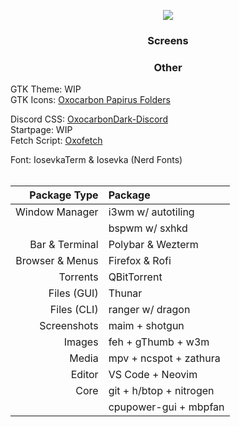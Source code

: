 <p align = "center"><img src=https://github.com/MujtabaAsim/dots/assets/62666332/862d945e-5f4c-49bf-b077-33b3e8073f3e></p>

### <p align = "center"> Screens </p>

### <p align = "center"> Other </p>
GTK Theme: WIP <br>
GTK Icons:</b> [Oxocarbon Papirus Folders](https://github.com/BattleCh1cken/oxocarbon-papirus-folders) <br>

Discord CSS: [OxocarbonDark-Discord](https://github.com/MujtabaAsim/OxocarbonDark-Discord) <br>
Startpage: WIP <br>
Fetch Script: [Oxofetch](https://github.com/MujtabaAsim/FetchScripts/tree/main/oxofetch) <br>

Font: IosevkaTerm & Iosevka (Nerd Fonts)<br><br>


|Package Type       | Package                 |
|------------------:|:------------------------|
| Window Manager    | i3wm w/ autotiling      |
|                   | bspwm w/ sxhkd          |
| Bar & Terminal    | Polybar & Wezterm       |
| Browser & Menus   | Firefox & Rofi          | | Notifications     | Dunst                   |
| Torrents          | QBitTorrent             |
| Files (GUI)       | Thunar                  |
| Files (CLI)       | ranger w/ dragon        |
| Screenshots       | maim + shotgun          |
| Images            | feh + gThumb + w3m      |
| Media             | mpv + ncspot + zathura  |
| Editor            | VS Code + Neovim        |
| Core              | git + h/btop + nitrogen |
|                   | cpupower-gui + mbpfan   |
